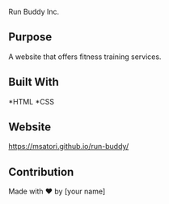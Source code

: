  Run Buddy Inc.

## Purpose 
A website that offers fitness training services.

## Built With
*HTML
*CSS

## Website
https://msatori.github.io/run-buddy/

## Contribution
Made with &#x2764; by [your name]
